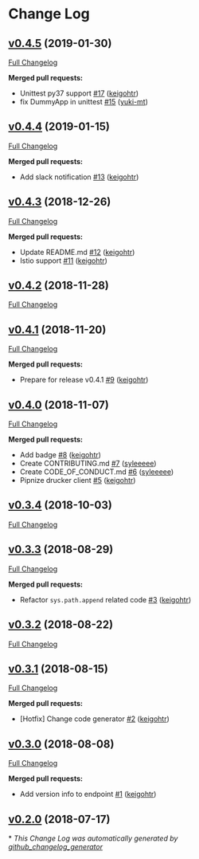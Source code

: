# Change Log

## [v0.4.5](https://github.com/rekcurd/drucker-client/tree/v0.4.5) (2019-01-30)
[Full Changelog](https://github.com/rekcurd/drucker-client/compare/v0.4.4...v0.4.5)

**Merged pull requests:**

- Unittest py37 support [\#17](https://github.com/rekcurd/drucker-client/pull/17) ([keigohtr](https://github.com/keigohtr))
- fix DummyApp in unittest [\#15](https://github.com/rekcurd/drucker-client/pull/15) ([yuki-mt](https://github.com/yuki-mt))

## [v0.4.4](https://github.com/rekcurd/drucker-client/tree/v0.4.4) (2019-01-15)
[Full Changelog](https://github.com/rekcurd/drucker-client/compare/v0.4.3...v0.4.4)

**Merged pull requests:**

- Add slack notification [\#13](https://github.com/rekcurd/drucker-client/pull/13) ([keigohtr](https://github.com/keigohtr))

## [v0.4.3](https://github.com/rekcurd/drucker-client/tree/v0.4.3) (2018-12-26)
[Full Changelog](https://github.com/rekcurd/drucker-client/compare/v0.4.2...v0.4.3)

**Merged pull requests:**

- Update README.md [\#12](https://github.com/rekcurd/drucker-client/pull/12) ([keigohtr](https://github.com/keigohtr))
- Istio support [\#11](https://github.com/rekcurd/drucker-client/pull/11) ([keigohtr](https://github.com/keigohtr))

## [v0.4.2](https://github.com/rekcurd/drucker-client/tree/v0.4.2) (2018-11-28)
[Full Changelog](https://github.com/rekcurd/drucker-client/compare/v0.4.1...v0.4.2)

## [v0.4.1](https://github.com/rekcurd/drucker-client/tree/v0.4.1) (2018-11-20)
[Full Changelog](https://github.com/rekcurd/drucker-client/compare/v0.4.0...v0.4.1)

**Merged pull requests:**

- Prepare for release v0.4.1 [\#9](https://github.com/rekcurd/drucker-client/pull/9) ([keigohtr](https://github.com/keigohtr))

## [v0.4.0](https://github.com/rekcurd/drucker-client/tree/v0.4.0) (2018-11-07)
[Full Changelog](https://github.com/rekcurd/drucker-client/compare/v0.3.4...v0.4.0)

**Merged pull requests:**

- Add badge [\#8](https://github.com/rekcurd/drucker-client/pull/8) ([keigohtr](https://github.com/keigohtr))
- Create CONTRIBUTING.md [\#7](https://github.com/rekcurd/drucker-client/pull/7) ([syleeeee](https://github.com/syleeeee))
- Create CODE\_OF\_CONDUCT.md [\#6](https://github.com/rekcurd/drucker-client/pull/6) ([syleeeee](https://github.com/syleeeee))
- Pipnize drucker client [\#5](https://github.com/rekcurd/drucker-client/pull/5) ([keigohtr](https://github.com/keigohtr))

## [v0.3.4](https://github.com/rekcurd/drucker-client/tree/v0.3.4) (2018-10-03)
[Full Changelog](https://github.com/rekcurd/drucker-client/compare/v0.3.3...v0.3.4)

## [v0.3.3](https://github.com/rekcurd/drucker-client/tree/v0.3.3) (2018-08-29)
[Full Changelog](https://github.com/rekcurd/drucker-client/compare/v0.3.2...v0.3.3)

**Merged pull requests:**

- Refactor `sys.path.append` related code [\#3](https://github.com/rekcurd/drucker-client/pull/3) ([keigohtr](https://github.com/keigohtr))

## [v0.3.2](https://github.com/rekcurd/drucker-client/tree/v0.3.2) (2018-08-22)
[Full Changelog](https://github.com/rekcurd/drucker-client/compare/v0.3.1...v0.3.2)

## [v0.3.1](https://github.com/rekcurd/drucker-client/tree/v0.3.1) (2018-08-15)
[Full Changelog](https://github.com/rekcurd/drucker-client/compare/v0.3.0...v0.3.1)

**Merged pull requests:**

- \[Hotfix\] Change code generator [\#2](https://github.com/rekcurd/drucker-client/pull/2) ([keigohtr](https://github.com/keigohtr))

## [v0.3.0](https://github.com/rekcurd/drucker-client/tree/v0.3.0) (2018-08-08)
[Full Changelog](https://github.com/rekcurd/drucker-client/compare/v0.2.0...v0.3.0)

**Merged pull requests:**

- Add version info to endpoint [\#1](https://github.com/rekcurd/drucker-client/pull/1) ([keigohtr](https://github.com/keigohtr))

## [v0.2.0](https://github.com/rekcurd/drucker-client/tree/v0.2.0) (2018-07-17)


\* *This Change Log was automatically generated by [github_changelog_generator](https://github.com/skywinder/Github-Changelog-Generator)*